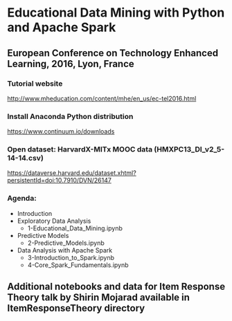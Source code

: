 # Educational Data Mining with Python and Apache Spark
## European Conference on Technology Enhanced Learning, 2016, Lyon, France

### Tutorial website
http://www.mheducation.com/content/mhe/en_us/ec-tel2016.html

### Install Anaconda Python distribution
https://www.continuum.io/downloads

### Open dataset: HarvardX-MITx MOOC data (HMXPC13_DI_v2_5-14-14.csv)
https://dataverse.harvard.edu/dataset.xhtml?persistentId=doi:10.7910/DVN/26147

### Agenda:
* Introduction
* Exploratory Data Analysis
  * 1-Educational_Data_Mining.ipynb
* Predictive Models
  * 2-Predictive_Models.ipynb
* Data Analysis with Apache Spark
  * 3-Introduction_to_Spark.ipynb
  * 4-Core_Spark_Fundamentals.ipynb

## Additional notebooks and data for Item Response Theory talk by Shirin Mojarad available in ItemResponseTheory directory
